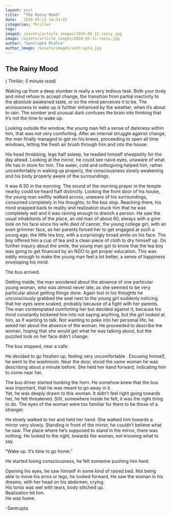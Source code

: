 ```yaml
---
layout: post
title:  "The Rainy Mood"
date:   2016-05-11 14:34:25
categories: Thriller
tags: 
image2: /assets/article_images/2016-05-11-rainy.jpg
image: /assets/article_images/2016-05-11-rainy.jpg
author: "Santrupta Mishra"
author_image: /assets/images/santrupta.jpg
---
```

<h2>The Rainy Mood</h2>
(<i> Thriller, 5 minute read</i>)
<p>Waking up from a deep slumber is really a very tedious task. Both your body and mind refuse to accept change, the transition from partial inactivity to the absolute awakened state, or so the mind perceives it to be. The anxiousness to wake up is further enhanced by the weather, when it’s about to rain. The somber and unusual dark confuses the brain into thinking that it’s not the time to wake up.</p>

<p>Looking outside the window, the young man felt a sense of darkness within him, that was not very comforting. After an internal struggle against change, the man finally managed to get on his knees, proceeding to open all time windows, letting the fresh air brush through him and into the house. </p>
<p>His head throbbing, legs half asleep, he readied himself sheepishly for the day ahead. Looking at the mirror, he could see naive eyes, unaware of what life has in store for him. The water, cold and unforgiving helped him, rather uncomfortably in waking up properly, the consciousness slowly awakening and his body properly aware of the surroundings.</p> 
<p>It was 6:30 in the morning. The sound of the morning prayer in the temple nearby could be heard half distinctly. Locking the front door of his house, the young man swiftly walked across, unaware of his surroundings, consumed completely in his thoughts, to the bus stop. Reaching there, his mind snapped back to reality and realization stuck him that he was completely wet and it was raining enough to drench a person. He saw the usual inhabitants of the place, an old man of about 60, always with a grim look on his face since his wife died of cancer, the young college girl, with an even grimmer face, as her parents forced her to get engaged at such a young age; the little tea boy, with a surprisingly broad smile on his face. The boy offered him a cup of tea and a clean piece of cloth to dry himself up. On further inquiry about the smile, the young man got to know that the tea boy was going to get financed by an NGO to get proper education. This was oddly enough to make the young man feel a lot better, a sense of happiness enveloping his mind. </p>

<p>The bus arrived. </p>

<p>Getting inside, the man wondered about the absence of one particular young woman, who was almost never late, as she seemed to be very particular about getting things done. Again lost in his thoughts he unconsciously grabbed the seat next to the young girl suddenly noticing that her eyes were soaked, probably because of a fight with her parents. The man contemplated comforting her but decided against it, because his mind constantly bickered him into not saying anything, but the girl looked at him, as if wanting to talk. Not wanting to poke into her personal life, he asked her about the absence of the woman. He proceeded to describe the woman, hoping that she would get what he was talking about, but the puzzled look on her face didn’t change.</p>

<p>The bus stopped, near a cafe.</p>

<p>He decided to go freshen up, feeling very uncomfortable . Excusing himself, he went to the washroom. Near the door, stood the same woman he was describing about a minute before. She held her hand forward, indicating him to come near her.</p>

<p>The bus driver started honking the horn. He somehow knew that the bus was important, that he was meant to go away in it.<br>
Yet, he was deeply drawn to this woman. It didn't feel right going towards her, he felt threatened. Still, somewhere inside he felt, it was the right thing to do. The eyes of the woman were too familiar for them to be those of a stranger. </p>

<p>He slowly walked to her and held her hand. She walked him towards a mirror very slowly. Standing in front of the mirror, he couldn’t believe what he saw. The place where he’s supposed to stand in the mirror, there was nothing. He looked to the right, towards the woman, not knowing what to say.</p>


<p>“Wake up. It’s time to go home.”</p>

<p>He started losing consciousness, he felt someone pushing him hard.</p>

<p>Opening his eyes, he saw himself in some kind of raised bed. Not being able to move his arms or legs, he looked forward. He saw the woman in his dreams, with her head on his abdomen, crying.<br> 
His torso was wet with tears, body stitched up. <br>
Realization hit him.<br>
He was home.</p>
<p>-Santrupta</p>
